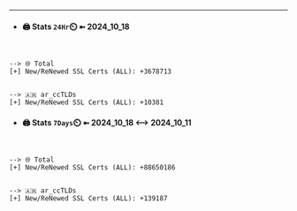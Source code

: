 

---
- #### 🖨️ **Stats** `24Hr`⏲️ ➼ 2024_10_18
```console


--> 🌐 Total
[+] New/ReNewed SSL Certs (ALL): +3678713


--> 🇦🇷 ar_ccTLDs
[+] New/ReNewed SSL Certs (ALL): +10381

```

- #### 🖨️ **Stats** `7Days`⏲️ ➼ 2024_10_18 <--> 2024_10_11
```console


--> 🌐 Total
[+] New/ReNewed SSL Certs (ALL): +88650186


--> 🇦🇷 ar_ccTLDs
[+] New/ReNewed SSL Certs (ALL): +139187

```

